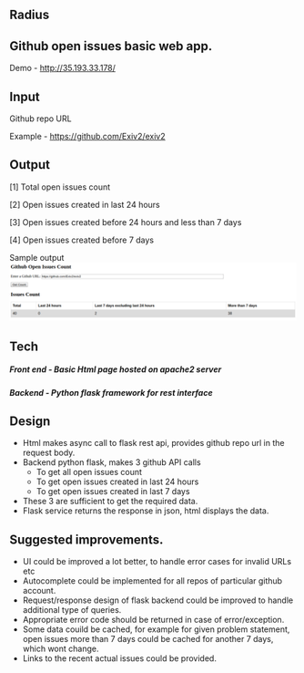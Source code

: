 ## Radius

## Github open issues basic web app.
Demo - http://35.193.33.178/

## Input  
Github repo URL

Example - https://github.com/Exiv2/exiv2

## Output 
[1] Total open issues count

[2] Open issues created in last 24 hours

[3] Open issues created before 24 hours and less than 7 days

[4] Open issues created before 7 days

Sample output
![alt text](https://github.com/maheshmhegade/radius/blob/master/demo.png)

## Tech
##### Front end - Basic Html page hosted on apache2 server
##### Backend - Python flask framework for rest interface

## Design
- Html makes async call to flask rest api, provides github repo url in the request body.
- Backend python flask, makes 3 github API calls
	- To get all open issues count
	- To get open issues created in last 24 hours
	- To get open issues created in last 7 days
- These 3 are sufficient to get the required data.
- Flask service returns the response in json, html displays the data.


## Suggested improvements.
- UI could be improved a lot better, to handle error cases for invalid URLs etc
- Autocomplete could be implemented for all repos of particular github account.
- Request/response design of flask backend could be improved to handle additional type of queries.
- Appropriate error code should be returned in case of error/exception.
- Some data couild be cached, for example for given problem statement, open issues more than 7 days could be cached for another 7 days, which wont change.
- Links to the recent actual issues could be provided.
